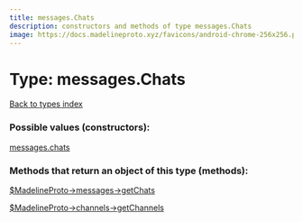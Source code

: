 ```yaml
---
title: messages.Chats
description: constructors and methods of type messages.Chats
image: https://docs.madelineproto.xyz/favicons/android-chrome-256x256.png
---
```

# Type: messages.Chats  
[Back to types index](index.md)



### Possible values (constructors):

[messages.chats](../constructors/messages.chats.md)  



### Methods that return an object of this type (methods):

[$MadelineProto->messages->getChats](../methods/messages.getChats.md)  

[$MadelineProto->channels->getChannels](../methods/channels.getChannels.md)  



